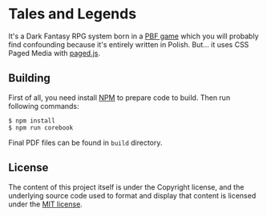 # Tales and Legends

It's a Dark Fantasy RPG system born in a [PBF game](http://www.tal.webd.pl) which you will probably find confounding because it's entirely written in Polish.
But... it uses CSS Paged Media with [paged.js](https://www.pagedjs.org/).

## Building

First of all, you need install [NPM](https://www.npmjs.com/) to prepare code to build. Then run following commands:

    $ npm install
    $ npm run corebook

Final PDF files can be found in `build` directory.

## License

The content of this project itself is under the Copyright license, and the underlying source code used to format and display that content is licensed under the [MIT license](http://opensource.org/licenses/mit-license.php).